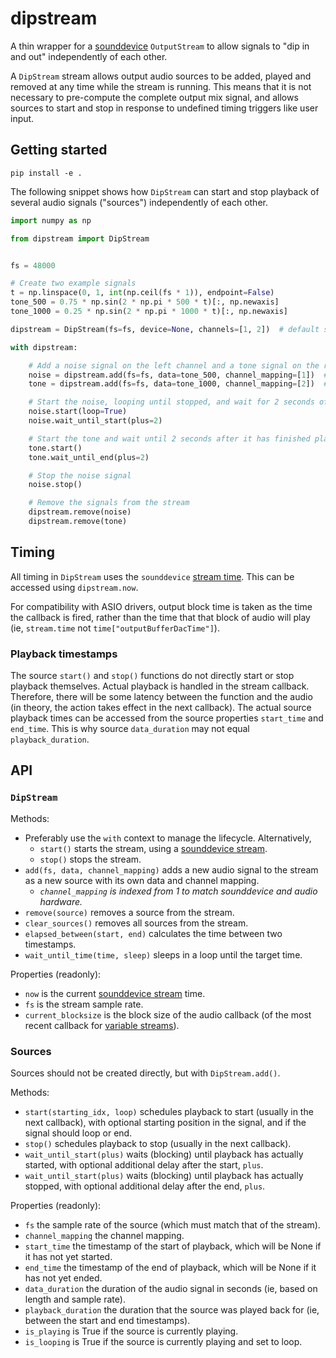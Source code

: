 # dipstream

A thin wrapper for a [sounddevice](https://python-sounddevice.readthedocs.io/en/latest/) `OutputStream` to allow signals to "dip in and out" independently of each other.

A `DipStream` stream allows output audio sources to be added, played and removed at any time while the stream is running. This means that it is not necessary to pre-compute the complete output mix signal, and allows sources to start and stop in response to undefined timing triggers like user input.

## Getting started

```
pip install -e .
```

The following snippet shows how `DipStream` can start and stop playback of several audio signals ("sources") independently of each other.

```python
import numpy as np

from dipstream import DipStream


fs = 48000

# Create two example signals
t = np.linspace(0, 1, int(np.ceil(fs * 1)), endpoint=False)
tone_500 = 0.75 * np.sin(2 * np.pi * 500 * t)[:, np.newaxis]
tone_1000 = 0.25 * np.sin(2 * np.pi * 1000 * t)[:, np.newaxis]

dipstream = DipStream(fs=fs, device=None, channels=[1, 2])  # default stereo device

with dipstream:

    # Add a noise signal on the left channel and a tone signal on the right
    noise = dipstream.add(fs=fs, data=tone_500, channel_mapping=[1])  # left
    tone = dipstream.add(fs=fs, data=tone_1000, channel_mapping=[2])  # right

    # Start the noise, looping until stopped, and wait for 2 seconds of playback
    noise.start(loop=True)
    noise.wait_until_start(plus=2)

    # Start the tone and wait until 2 seconds after it has finished playing
    tone.start()
    tone.wait_until_end(plus=2)

    # Stop the noise signal
    noise.stop()

    # Remove the signals from the stream
    dipstream.remove(noise)
    dipstream.remove(tone)
```

## Timing

All timing in `DipStream` uses the `sounddevice` [stream time](https://python-sounddevice.readthedocs.io/en/0.3.15/api/streams.html). This can be accessed using `dipstream.now`.

For compatibility with ASIO drivers, output block time is taken as the time the callback is fired, rather than the time that that block of audio will play (ie, `stream.time` not `time["outputBufferDacTime"]`).

### Playback timestamps

The source `start()` and `stop()` functions do not directly start or stop playback themselves. Actual playback is handled in the stream callback. Therefore, there will be some latency between the function and the audio (in theory, the action takes effect in the next callback). The actual source playback times can be accessed from the source properties `start_time` and `end_time`. This is why source `data_duration` may not equal `playback_duration`.

## API

### `DipStream`

Methods:
- Preferably use the `with` context to manage the lifecycle. Alternatively,
    - `start()` starts the stream, using a [sounddevice stream](https://python-sounddevice.readthedocs.io/en/0.3.15/api/streams.html).
    - `stop()` stops the stream.
- `add(fs, data, channel_mapping)` adds a new audio signal to the stream as a new source with its own data and channel mapping.
    - *`channel_mapping` is indexed from 1 to match sounddevice and audio hardware.*
- `remove(source)` removes a source from the stream.
- `clear_sources()` removes all sources from the stream.
- `elapsed_between(start, end)` calculates the time between two timestamps.
- `wait_until_time(time, sleep)` sleeps in a loop until the target time.

Properties (readonly):
- `now` is the current [sounddevice stream](https://python-sounddevice.readthedocs.io/en/0.3.15/api/streams.html) time.
- `fs` is the stream sample rate.
- `current_blocksize` is the block size of the audio callback (of the most recent callback for [variable streams](https://python-sounddevice.readthedocs.io/en/0.3.15/api/streams.html)).

### Sources

Sources should not be created directly, but with `DipStream.add()`.

Methods:
- `start(starting_idx, loop)` schedules playback to start (usually in the next callback), with optional starting position in the signal, and if the signal should loop or end.
- `stop()` schedules playback to stop (usually in the next callback).
- `wait_until_start(plus)` waits (blocking) until playback has actually started, with optional additional delay after the start, `plus`.
- `wait_until_start(plus)` waits (blocking) until playback has actually stopped, with optional additional delay after the end, `plus`.

Properties (readonly):
- `fs` the sample rate of the source (which must match that of the stream).
- `channel_mapping` the channel mapping.
- `start_time` the timestamp of the start of playback, which will be None if it has not yet started.
- `end_time` the timestamp of the end of playback, which will be None if it has not yet ended.
- `data_duration` the duration of the audio signal in seconds (ie, based on length and sample rate).
- `playback_duration` the duration that the source was played back for (ie, between the start and end timestamps).
- `is_playing` is True if the source is currently playing.
- `is_looping` is True if the source is currently playing and set to loop.